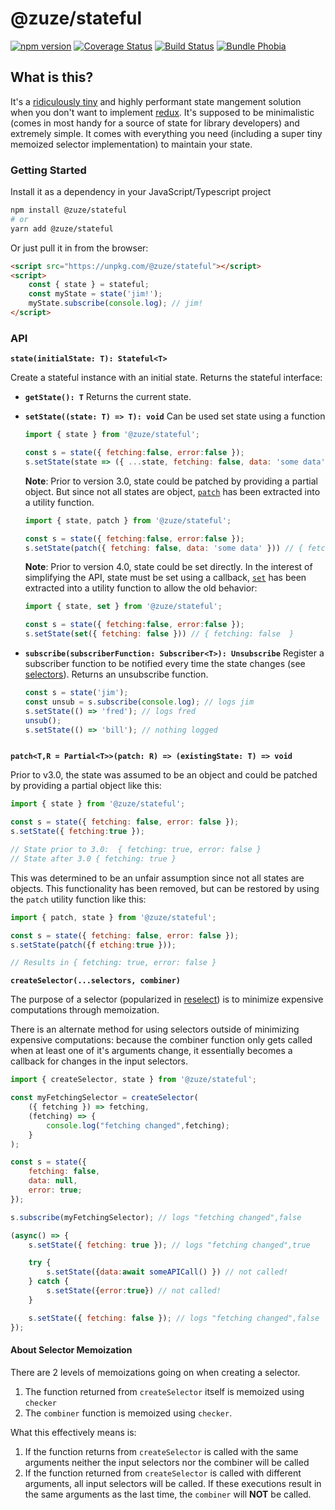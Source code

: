 # @zuze/stateful

[![npm version](https://img.shields.io/npm/v/@zuze/stateful.svg)](https://npmjs.org/package/@zuze/stateful)
[![Coverage Status](https://coveralls.io/repos/github/zuze-lab/stateful/badge.svg)](https://coveralls.io/github/zuze-lab/stateful)
[![Build Status](https://travis-ci.com/zuze-lab/stateful.svg)](https://travis-ci.com/zuze-lab/stateful)
[![Bundle Phobia](https://badgen.net/bundlephobia/minzip/@zuze/stateful)](https://bundlephobia.com/result?p=@zuze/stateful)

## What is this?

It's a [ridiculously tiny](https://bundlephobia.com/result?p=@zuze/stateful) and highly performant state mangement solution when you don't want to implement [redux](https://github.com/reduxjs/redux). It's supposed to be minimalistic (comes in most handy for a source of state for library developers) and extremely simple. It comes with everything you need (including a super tiny memoized selector implementation) to maintain your state.


### Getting Started

Install it as a dependency in your JavaScript/Typescript project

```bash
npm install @zuze/stateful
# or
yarn add @zuze/stateful
```

Or just pull it in from the browser:

```html
<script src="https://unpkg.com/@zuze/stateful"></script>
<script>
    const { state } = stateful;
    const myState = state('jim!');
    myState.subscribe(console.log); // jim!
</script>
```

### API

**`state(initialState: T): Stateful<T>`**

Create a stateful instance with an initial state. Returns the stateful interface:

- **`getState(): T`**
  Returns the current state.

- **`setState((state: T) => T): void`**
  Can be used set state using a function 

  ```js
  import { state } from '@zuze/stateful';

  const s = state({ fetching:false, error:false });
  s.setState(state => ({ ...state, fetching: false, data: 'some data' })) // { fetching: false, error: false, data: 'some data' }
  ```

  **Note**: Prior to version 3.0, state could be patched by providing a partial object. But since not all states are object, [`patch`](#patch) has been extracted into a utility function.

  ```js
  import { state, patch } from '@zuze/stateful';

  const s = state({ fetching:false, error:false });
  s.setState(patch({ fetching: false, data: 'some data' })) // { fetching: false, error: false, data: 'some data' }
  ```  

  **Note**: Prior to version 4.0, state could be set directly. In the interest of simplifying the API, state must be set using a callback, [`set`](#set) has been extracted into a utility function to allow the old behavior:

  ```js
  import { state, set } from '@zuze/stateful';

  const s = state({ fetching:false, error:false });
  s.setState(set({ fetching: false })) // { fetching: false  }
  ```    

- **`subscribe(subscriberFunction: Subscriber<T>): Unsubscribe`**
  Register a subscriber function to be notified every time the state changes (see [selectors](#selectors)). Returns an unsubscribe function.
  ```js
  const s = state('jim');
  const unsub = s.subscribe(console.log); // logs jim
  s.setState(() => 'fred'); // logs fred
  unsub();
  s.setState(() => 'bill'); // nothing logged
  ```
  ```
  
<a name="patch"></a>
**`patch<T,R = Partial<T>>(patch: R) => (existingState: T) => void`**

Prior to v3.0, the state was assumed to be an object and could be patched by providing a partial object like this:

```js
import { state } from '@zuze/stateful';

const s = state({ fetching: false, error: false });
s.setState({ fetching:true });

// State prior to 3.0:  { fetching: true, error: false }
// State after 3.0 { fetching: true }
```

This was determined to be an unfair assumption since not all states are objects. This functionality has been removed, but can be restored by using the `patch` utility function like this:

```js
import { patch, state } from '@zuze/stateful';

const s = state({ fetching: false, error: false });
s.setState(patch({f etching:true }));

// Results in { fetching: true, error: false }
```



<a name="selector"></a>
**`createSelector(...selectors, combiner)`**

The purpose of a selector (popularized in [reselect](https://github.com/reduxjs/reselect)) is to minimize expensive computations through memoization. 

There is an alternate method for using selectors outside of minimizing expensive computations: because the combiner function only gets called when at least one of it's arguments change, it essentially becomes a callback for changes in the input selectors.

```js
import { createSelector, state } from '@zuze/stateful';

const myFetchingSelector = createSelector(
    ({ fetching }) => fetching,
    (fetching) => {
        console.log("fetching changed",fetching);
    }
);

const s = state({
    fetching: false,
    data: null,
    error: true;
});

s.subscribe(myFetchingSelector); // logs "fetching changed",false

(async() => {
    s.setState({ fetching: true }); // logs "fetching changed",true

    try {
        s.setState({data:await someAPICall() }) // not called!
    } catch {
        s.setState({error:true}) // not called!
    }

    s.setState({ fetching: false }); // logs "fetching changed",false
});

```

#### About Selector Memoization

There are 2 levels of memoizations going on when creating a selector. 

1. The function returned from `createSelector` itself is memoized using `checker`
2. The `combiner` function is memoized using `checker`.

What this effectively means is:

1. If the function returns from `createSelector` is called with the same arguments neither the input selectors nor the combiner will be called
2. If the function returned from `createSelector` is called with different arguments, all input selectors will be called. If these executions result in the same arguments as the last time, the `combiner` will **NOT** be called.

